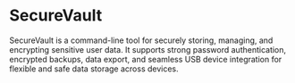 # SecureVault
SecureVault is a command-line tool for securely storing, managing, and encrypting sensitive user data. It supports strong password authentication, encrypted backups, data export, and seamless USB device integration for flexible and safe data storage across devices.

